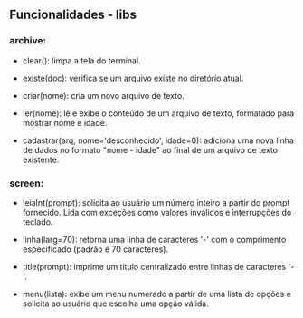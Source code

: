 ## Funcionalidades - libs
### archive:
- clear(): limpa a tela do terminal.

- existe(doc): verifica se um arquivo existe no diretório atual.

- criar(nome): cria um novo arquivo de texto.

- ler(nome): lê e exibe o conteúdo de um arquivo de texto, formatado para mostrar nome e idade.

- cadastrar(arq, nome='desconhecido', idade=0): adiciona uma nova linha de dados no formato "nome - idade" ao final de um arquivo de texto existente.

### screen:
- leiaInt(prompt): solicita ao usuário um número inteiro a partir do prompt fornecido. Lida com exceções como valores inválidos e interrupções do teclado.

- linha(larg=70): retorna uma linha de caracteres '-' com o comprimento especificado (padrão é 70 caracteres).

- title(prompt): imprime um título centralizado entre linhas de caracteres '-'.

- menu(lista): exibe um menu numerado a partir de uma lista de opções e solicita ao usuário que escolha uma opção válida.

